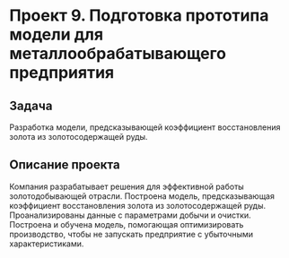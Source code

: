 # Проект 9. Подготовка прототипа модели для металлообрабатывающего предприятия

## Задача
Разработка модели, предсказывающей коэффициент восстановления золота из золотосодержащей руды.

## Описание проекта
Компания разрабатывает решения для эффективной работы золотодобывающей отрасли.
Построена модель, предсказывающая коэффициент восстановления золота из золотосодержащей руды.
Проанализированы данные с параметрами добычи и очистки.
Построена и обучена модель, помогающая оптимизировать производство, чтобы не запускать предприятие с убыточными характеристиками.